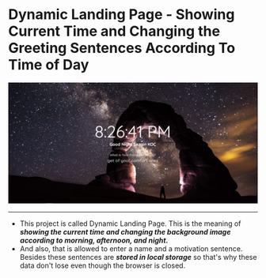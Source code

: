 # Dynamic Landing Page - Showing Current Time and Changing the Greeting Sentences According To Time of Day

![Image](.\photos\Readme_Photo.PNG)

---

- This project is called Dynamic Landing Page. This is the meaning of _**showing the current time and changing the background image according to morning, afternoon, and night.**_
- And also, that is allowed to enter a name and a motivation sentence.
  Besides these sentences are _**stored in local storage**_ so that's why these data don't lose even though the browser is closed.

